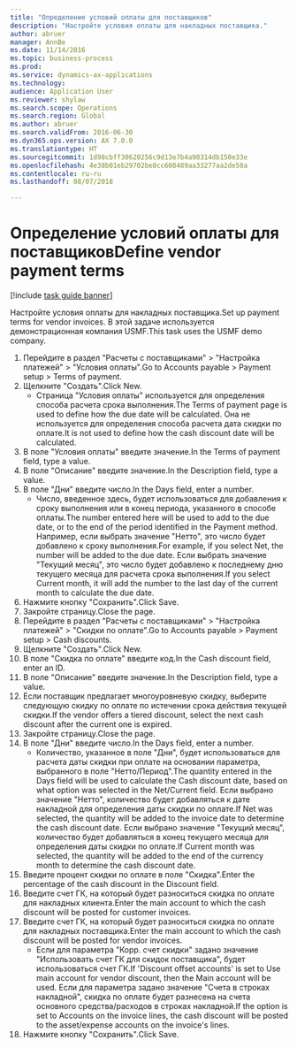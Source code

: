 ```yaml
--- 
title: "Определение условий оплаты для поставщиков"
description: "Настройте условия оплаты для накладных поставщика."
author: abruer
manager: AnnBe
ms.date: 11/14/2016
ms.topic: business-process
ms.prod: 
ms.service: dynamics-ax-applications
ms.technology: 
audience: Application User
ms.reviewer: shylaw
ms.search.scope: Operations
ms.search.region: Global
ms.author: abruer
ms.search.validFrom: 2016-06-30
ms.dyn365.ops.version: AX 7.0.0
ms.translationtype: HT
ms.sourcegitcommit: 1d98cbff30620256c9d13e7b4a90314db150e33e
ms.openlocfilehash: 4e38b01eb29702be0cc608489aa33277aa2de50a
ms.contentlocale: ru-ru
ms.lasthandoff: 08/07/2018

---
```

# <a name="define-vendor-payment-terms"></a><span data-ttu-id="19ca0-103">Определение условий оплаты для поставщиков</span><span class="sxs-lookup"><span data-stu-id="19ca0-103">Define vendor payment terms</span></span>

[!include [task guide banner](../../includes/task-guide-banner.md)]

<span data-ttu-id="19ca0-104">Настройте условия оплаты для накладных поставщика.</span><span class="sxs-lookup"><span data-stu-id="19ca0-104">Set up payment terms for vendor invoices.</span></span> <span data-ttu-id="19ca0-105">В этой задаче используется демонстрационная компания USMF.</span><span class="sxs-lookup"><span data-stu-id="19ca0-105">This task uses the USMF demo company.</span></span>

1. <span data-ttu-id="19ca0-106">Перейдите в раздел "Расчеты с поставщиками" > "Настройка платежей" > "Условия оплаты".</span><span class="sxs-lookup"><span data-stu-id="19ca0-106">Go to Accounts payable > Payment setup > Terms of payment.</span></span>
2. <span data-ttu-id="19ca0-107">Щелкните "Создать".</span><span class="sxs-lookup"><span data-stu-id="19ca0-107">Click New.</span></span>
    * <span data-ttu-id="19ca0-108">Страница "Условия оплаты" используется для определения способа расчета срока выполнения.</span><span class="sxs-lookup"><span data-stu-id="19ca0-108">The Terms of payment page is used to define how the due date will be calculated.</span></span> <span data-ttu-id="19ca0-109">Она не используется для определения способа расчета дата скидки по оплате.</span><span class="sxs-lookup"><span data-stu-id="19ca0-109">It is not used to define how the cash discount date will be calculated.</span></span>  
3. <span data-ttu-id="19ca0-110">В поле "Условия оплаты" введите значение.</span><span class="sxs-lookup"><span data-stu-id="19ca0-110">In the Terms of payment field, type a value.</span></span>
4. <span data-ttu-id="19ca0-111">В поле "Описание" введите значение.</span><span class="sxs-lookup"><span data-stu-id="19ca0-111">In the Description field, type a value.</span></span>
5. <span data-ttu-id="19ca0-112">В поле "Дни" введите число.</span><span class="sxs-lookup"><span data-stu-id="19ca0-112">In the Days field, enter a number.</span></span>
    * <span data-ttu-id="19ca0-113">Число, введенное здесь, будет использоваться для добавления к сроку выполнения или в конец периода, указанного в способе оплаты.</span><span class="sxs-lookup"><span data-stu-id="19ca0-113">The number entered here will be used to add to the due date, or to the end of the period identified in the Payment method.</span></span> <span data-ttu-id="19ca0-114">Например, если выбрать значение "Нетто", это число будет добавлено к сроку выполнения.</span><span class="sxs-lookup"><span data-stu-id="19ca0-114">For example, if you select Net, the number will be added to the due date.</span></span> <span data-ttu-id="19ca0-115">Если выбрать значение "Текущий месяц", это число будет добавлено к последнему дню текущего месяца для расчета срока выполнения.</span><span class="sxs-lookup"><span data-stu-id="19ca0-115">If you select Current month, it will add the number to the last day of the current month to calculate the due date.</span></span>  
6. <span data-ttu-id="19ca0-116">Нажмите кнопку "Сохранить".</span><span class="sxs-lookup"><span data-stu-id="19ca0-116">Click Save.</span></span>
7. <span data-ttu-id="19ca0-117">Закройте страницу.</span><span class="sxs-lookup"><span data-stu-id="19ca0-117">Close the page.</span></span>
8. <span data-ttu-id="19ca0-118">Перейдите в раздел "Расчеты с поставщиками" > "Настройка платежей" > "Скидки по оплате".</span><span class="sxs-lookup"><span data-stu-id="19ca0-118">Go to Accounts payable > Payment setup > Cash discounts.</span></span>
9. <span data-ttu-id="19ca0-119">Щелкните "Создать".</span><span class="sxs-lookup"><span data-stu-id="19ca0-119">Click New.</span></span>
10. <span data-ttu-id="19ca0-120">В поле "Скидка по оплате" введите код.</span><span class="sxs-lookup"><span data-stu-id="19ca0-120">In the Cash discount field, enter an ID.</span></span>
11. <span data-ttu-id="19ca0-121">В поле "Описание" введите значение.</span><span class="sxs-lookup"><span data-stu-id="19ca0-121">In the Description field, type a value.</span></span>
12. <span data-ttu-id="19ca0-122">Если поставщик предлагает многоуровневую скидку, выберите следующую скидку по оплате по истечении срока действия текущей скидки.</span><span class="sxs-lookup"><span data-stu-id="19ca0-122">If the vendor offers a tiered discount, select the next cash discount after the current one is expired.</span></span>
13. <span data-ttu-id="19ca0-123">Закройте страницу.</span><span class="sxs-lookup"><span data-stu-id="19ca0-123">Close the page.</span></span>
14. <span data-ttu-id="19ca0-124">В поле "Дни" введите число.</span><span class="sxs-lookup"><span data-stu-id="19ca0-124">In the Days field, enter a number.</span></span>
    * <span data-ttu-id="19ca0-125">Количество, указанное в поле "Дни", будет использоваться для расчета даты скидки при оплате на основании параметра, выбранного в поле "Нетто/Период".</span><span class="sxs-lookup"><span data-stu-id="19ca0-125">The quantity entered in the Days field will be used to calculate the Cash discount date, based on what option was selected in the Net/Current field.</span></span> <span data-ttu-id="19ca0-126">Если выбрано значение "Нетто", количество будет добавляться к дате накладной для определения даты скидки по оплате.</span><span class="sxs-lookup"><span data-stu-id="19ca0-126">If Net was selected, the quantity will be added to the invoice date to determine the cash discount date.</span></span> <span data-ttu-id="19ca0-127">Если выбрано значение "Текущий месяц", количество будет добавляться в конец текущего месяца для определения даты скидки по оплате.</span><span class="sxs-lookup"><span data-stu-id="19ca0-127">If Current month was selected, the quantity will be added to the end of the currency month to determine the cash discount date.</span></span>  
15. <span data-ttu-id="19ca0-128">Введите процент скидки по оплате в поле "Скидка".</span><span class="sxs-lookup"><span data-stu-id="19ca0-128">Enter the percentage of the cash discount in the Discount field.</span></span> 
16. <span data-ttu-id="19ca0-129">Введите счет ГК, на который будет разноситься скидка по оплате для накладных клиента.</span><span class="sxs-lookup"><span data-stu-id="19ca0-129">Enter the main account to which the cash discount will be posted for customer invoices.</span></span>
17. <span data-ttu-id="19ca0-130">Введите счет ГК, на который будет разноситься скидка по оплате для накладных поставщика.</span><span class="sxs-lookup"><span data-stu-id="19ca0-130">Enter the main account to which the cash discount will be posted for vendor invoices.</span></span>
    * <span data-ttu-id="19ca0-131">Если для параметра "Корр. счет скидки" задано значение "Использовать счет ГК для скидок поставщика", будет использоваться счет ГК.</span><span class="sxs-lookup"><span data-stu-id="19ca0-131">If 'Discount offset accounts' is set to Use main account for vendor discount, then the Main account will be used.</span></span>  <span data-ttu-id="19ca0-132">Если для параметра задано значение "Счета в строках накладной", скидка по оплате будет разнесена на счета основного средства/расходов в строках накладной.</span><span class="sxs-lookup"><span data-stu-id="19ca0-132">If the option is set to Accounts on the invoice lines, the cash discount will be posted to the asset/expense accounts on the invoice's lines.</span></span>  
18. <span data-ttu-id="19ca0-133">Нажмите кнопку "Сохранить".</span><span class="sxs-lookup"><span data-stu-id="19ca0-133">Click Save.</span></span>


